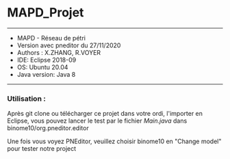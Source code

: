 # MAPD_Projet

**********************************************************
* MAPD - Réseau de pétri				 
* Version avec pneditor du 27/11/2020					 
* Authors : X.ZHANG, R.VOYER	
* IDE: Eclipse 2018-09
* OS: Ubuntu 20.04
* Java version: Java 8
**********************************************************


### Utilisation : 

Après git clone ou télécharger ce projet dans votre ordi, l'importer en Eclipse, vous pouvez lancer le test par le fichier *Main.java* dans binome10/org.pneditor.editor

Une fois vous voyez PNEditor, veuillez choisir binome10 en "Change model" pour tester notre project
